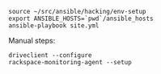 ```
source ~/src/ansible/hacking/env-setup
export ANSIBLE_HOSTS=`pwd`/ansible_hosts
ansible-playbook site.yml
```

Manual steps:
```
driveclient --configure
rackspace-monitoring-agent --setup
```
